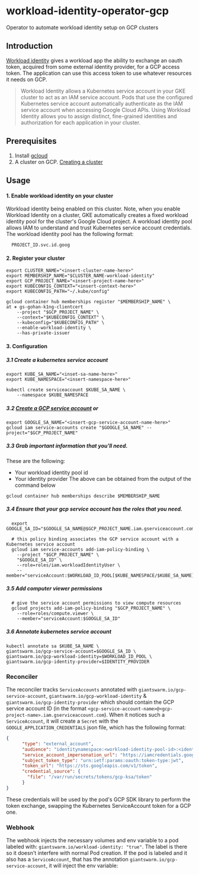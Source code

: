 # workload-identity-operator-gcp
Operator to automate workload identity setup on GCP clusters

## Introduction

[Workload identity](https://cloud.google.com/iam/docs/workload-identity-federation) gives a workload app the ability to exchange an oauth token, acquired from some external identity provider, for a GCP access token.
The application can use this access token to use whatever resources it needs on GCP.


> Workload Identity allows a Kubernetes service account in your GKE cluster to act as an IAM service account.
> Pods that use the configured Kubernetes service account automatically authenticate as the IAM service account when accessing Google Cloud APIs.
> Using Workload Identity allows you to assign distinct, fine-grained identities and authorization for each application in your cluster.


## Prerequisites
1. Install [gcloud](https://cloud.google.com/sdk/docs/install)
2. A cluster on GCP. [Creating a cluster ](https://github.com/giantswarm/capo-mc-bootstrap/)


## Usage

#### 1. Enable workload identity on your cluster

Workload identity being enabled on this cluster. Note, when you enable Workload Identity on a cluster, GKE automatically creates a fixed workload identity pool for the cluster's Google Cloud project.
A workload identity pool allows IAM to understand and trust Kubernetes service account credentials.
The workload identity pool has the following format:
```
  PROJECT_ID.svc.id.goog
```

#### 2. Register your cluster
```
export CLUSTER_NAME="<insert-cluster-name-here>" 
export MEMBERSHIP_NAME="$CLUSTER_NAME-workload-identity"
export GCP_PROJECT_NAME="<insert-project-name-here>"
export KUBECONFIG_CONTEXT="<insert-context-here>"
export KUBECONFIG_PATH="~/.kube/config"
```
```
gcloud container hub memberships register "$MEMBERSHIP_NAME" \                                                          at ⎈ gs-gohan-k1ng-clientcert
    --project "$GCP_PROJECT_NAME" \
    --context="$KUBECONFIG_CONTEXT" \
    --kubeconfig="$KUBECONFIG_PATH" \
    --enable-workload-identity \
    --has-private-issuer
```

#### 3. Configuration

##### 3.1 Create a kubernetes service account

```
export KUBE_SA_NAME="<inset-sa-name-here>"
export KUBE_NAMESPACE="<insert-namespace-here>"

kubectl create serviceaccount $KUBE_SA_NAME \
    --namespace $KUBE_NAMESPACE
```

##### 3.2 [Create a GCP service account](https://cloud.google.com/iam/docs/creating-managing-service-accounts#creating) or 

```
export GOOGLE_SA_NAME="<insert-gcp-service-account-name-here>"
gcloud iam service-accounts create "$GOOGLE_SA_NAME" --project="$GCP_PROJECT_NAME"
```

##### 3.3 Grab important information that you'll need. 
These are the following:
  * Your workload identity pool id
  * Your identity provider 
The above can be obtained from the output of the command below
```
gcloud container hub memberships describe $MEMBERSHIP_NAME
```

##### 3.4 Ensure that your gcp service account has the roles that you need. 

```
  export GOOGLE_SA_ID="$GOOGLE_SA_NAME@$GCP_PROJECT_NAME.iam.gserviceaccount.com"

  # this policy binding associates the GCP service account with a Kubernetes service account
  gcloud iam service-accounts add-iam-policy-binding \
    --project "$GCP_PROJECT_NAME" \
    "$GOOGLE_SA_ID" \
    --role=roles/iam.workloadIdentityUser \
    --member="serviceAccount:$WORKLOAD_ID_POOL[$KUBE_NAMESPACE/$KUBE_SA_NAME]"
```

##### 3.5 Add computer viewer permissions
```
  # give the service account permissions to view compute resources
  gcloud projects add-iam-policy-binding "$GCP_PROJECT_NAME" \
    --role=roles/compute.viewer \
    --member="serviceAccount:$GOOGLE_SA_ID"
```

##### 3.6 Annotate kubernetes service account
  ```
  kubectl annotate sa $KUBE_SA_NAME \ 
  giantswarm.io/gcp-service-account=$GOOGLE_SA_ID \
  giantswarm.io/gcp-workload-identity=$WORKLOAD_ID_POOL \
  giantswarm.io/gcp-identity-provider=$IDENTITY_PROVIDER
  ```

### Reconciler

The reconciler tracks `ServiceAccounts` annotated with `giantswarm.io/gcp-service-account`, `giantswarm.io/gcp-workload-identity` & `giantswarm.io/gcp-identity-provider` which should contain the GCP service account ID (in the format `<gcp-service-account-name>@<gcp-project-name>.iam.gserviceaccount.com`).
When it notices such a `ServiceAccount`, it will create a `Secret` with the `GOOGLE_APPLICATION_CREDENTIALS` json file, which has the following format:
```json
{
      "type": "external_account",
      "audience": "identitynamespace:<workload-identity-pool-id>:<identity-provider-from-workload-identity-pool>",
      "service_account_impersonation_url": "https://iamcredentials.googleapis.com/v1/projects/-/serviceAccounts/<service-account-id>:generateAccessToken",
      "subject_token_type": "urn:ietf:params:oauth:token-type:jwt",
      "token_url": "https://sts.googleapis.com/v1/token",
      "credential_source": {
        "file": "/var/run/secrets/tokens/gcp-ksa/token"
      }
}
```
These credentials will be used by the pod's GCP SDK library to perform the token exchange, swapping the Kubernetes ServiceAccount token for a GCP one.


### Webhook

The webhook injects the necessary volumes and env variable to a pod labeled with: `giantswarm.io/workload-identity: "true"`.
The label is there so it doesn't interfere with normal Pod creation.
If the pod is labeled and it also has a `ServiceAccount`, that has the annotation `giantswarm.io/gcp-service-account`, it will inject the env variable:

